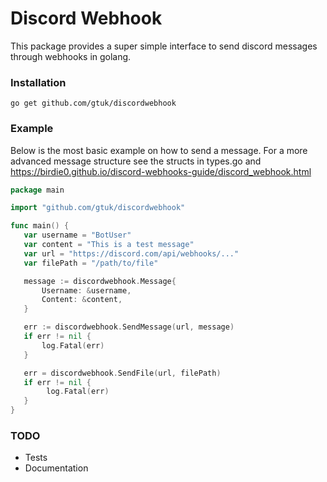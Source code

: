 # Discord Webhook

This package provides a super simple interface to send discord messages through webhooks in golang.

### Installation
```
go get github.com/gtuk/discordwebhook
```

### Example
Below is the most basic example on how to send a message.
For a more advanced message structure see the structs in types.go and https://birdie0.github.io/discord-webhooks-guide/discord_webhook.html

```go
package main

import "github.com/gtuk/discordwebhook"

func main() {
   var username = "BotUser"
   var content = "This is a test message"
   var url = "https://discord.com/api/webhooks/..."
   var filePath = "/path/to/file"

   message := discordwebhook.Message{
       Username: &username,
       Content: &content,
   }

   err := discordwebhook.SendMessage(url, message)
   if err != nil {
       log.Fatal(err)
   }

   err = discordwebhook.SendFile(url, filePath)
   if err != nil {
        log.Fatal(err)
   }
}
```

### TODO
* Tests
* Documentation